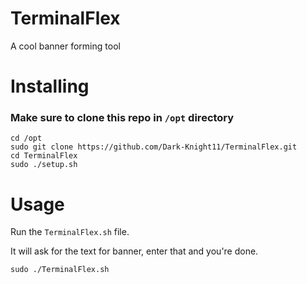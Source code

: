 # TerminalFlex
A cool banner forming tool
# Installing 
### Make sure to clone this repo in `/opt` directory 

```
cd /opt
sudo git clone https://github.com/Dark-Knight11/TerminalFlex.git 
cd TerminalFlex
sudo ./setup.sh
```
# Usage 
Run the `TerminalFlex.sh` file. 

It will ask for the text for banner, enter that and you're done. 

`sudo ./TerminalFlex.sh`
